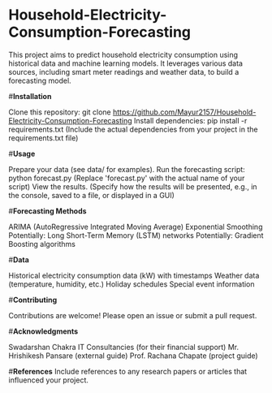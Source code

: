 # Household-Electricity-Consumption-Forecasting
This project aims to predict household electricity consumption using historical data and machine learning models. It leverages various data sources, including smart meter readings and weather data, to build a forecasting model.

#**Installation**

Clone this repository: git clone <https://github.com/Mayur2157/Household-Electricity-Consumption-Forecasting>
Install dependencies: pip install -r requirements.txt (Include the actual dependencies from your project in the requirements.txt file)

#**Usage**

Prepare your data (see data/ for examples).
Run the forecasting script: python forecast.py (Replace 'forecast.py' with the actual name of your script)
View the results. (Specify how the results will be presented, e.g., in the console, saved to a file, or displayed in a GUI)

#**Forecasting Methods**

ARIMA (AutoRegressive Integrated Moving Average)
Exponential Smoothing
Potentially: Long Short-Term Memory (LSTM) networks
Potentially: Gradient Boosting algorithms

#**Data**

Historical electricity consumption data (kW) with timestamps
Weather data (temperature, humidity, etc.)
Holiday schedules
Special event information

#**Contributing**

Contributions are welcome! Please open an issue or submit a pull request.

#**Acknowledgments**

Swadarshan Chakra IT Consultancies (for their financial support)
Mr. Hrishikesh Pansare (external guide)
Prof. Rachana Chapate (project guide)

#**References**
Include references to any research papers or articles that influenced your project.
